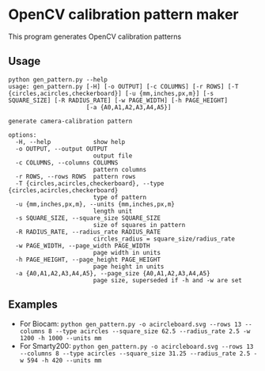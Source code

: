 # OpenCV calibration pattern maker

This program generates OpenCV calibration patterns

## Usage

```
python gen_pattern.py --help
usage: gen_pattern.py [-H] [-o OUTPUT] [-c COLUMNS] [-r ROWS] [-T {circles,acircles,checkerboard}] [-u {mm,inches,px,m}] [-s SQUARE_SIZE] [-R RADIUS_RATE] [-w PAGE_WIDTH] [-h PAGE_HEIGHT]
                      [-a {A0,A1,A2,A3,A4,A5}]

generate camera-calibration pattern

options:
  -H, --help            show help
  -o OUTPUT, --output OUTPUT
                        output file
  -c COLUMNS, --columns COLUMNS
                        pattern columns
  -r ROWS, --rows ROWS  pattern rows
  -T {circles,acircles,checkerboard}, --type {circles,acircles,checkerboard}
                        type of pattern
  -u {mm,inches,px,m}, --units {mm,inches,px,m}
                        length unit
  -s SQUARE_SIZE, --square_size SQUARE_SIZE
                        size of squares in pattern
  -R RADIUS_RATE, --radius_rate RADIUS_RATE
                        circles_radius = square_size/radius_rate
  -w PAGE_WIDTH, --page_width PAGE_WIDTH
                        page width in units
  -h PAGE_HEIGHT, --page_height PAGE_HEIGHT
                        page height in units
  -a {A0,A1,A2,A3,A4,A5}, --page_size {A0,A1,A2,A3,A4,A5}
                        page size, superseded if -h and -w are set
```

## Examples
 - For Biocam: `python gen_pattern.py -o acircleboard.svg --rows 13 --columns 8 --type acircles --square_size 62.5 --radius_rate 2.5 -w 1200 -h 1000 --units mm`
 - For Smarty200: `python gen_pattern.py -o acircleboard.svg --rows 13 --columns 8 --type acircles --square_size 31.25 --radius_rate 2.5 -w 594 -h 420 --units mm`
